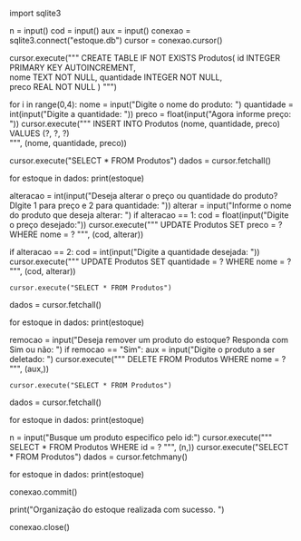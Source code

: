 import sqlite3

n = input()
cod = input()
aux = input()
conexao = sqlite3.connect("estoque.db")
cursor = conexao.cursor()

cursor.execute("""
    CREATE TABLE IF NOT EXISTS Produtos(
    id INTEGER PRIMARY KEY AUTOINCREMENT,  
    nome TEXT NOT NULL,
    quantidade INTEGER NOT NULL,            
    preco REAL NOT NULL
)
""")

for i in range(0,4):
    nome = input("Digite o nome do produto: ")
    quantidade = int(input("Digite a quantidade: "))
    preco = float(input("Agora informe preço: "))
    cursor.execute("""
INSERT INTO Produtos (nome, quantidade, preco)
VALUES (?, ?, ?)                  
""", (nome, quantidade, preco))


cursor.execute("SELECT * FROM Produtos")
dados = cursor.fetchall()

for estoque in dados:
    print(estoque)


alteracao = int(input("Deseja alterar o preço ou quantidade do produto? DIgite 1 para preço e 2 para quantidade: "))
alterar = input("Informe o nome do produto que deseja alterar: ")
if alteracao == 1:
    cod = float(input("Digite o preço desejado:"))
    cursor.execute("""
    UPDATE Produtos
    SET preco = ?
    WHERE nome = ?
    """, (cod, alterar))

if alteracao == 2:
    cod = int(input("Digite a quantidade desejada: "))
    cursor.execute("""
    UPDATE Produtos
    SET quantidade = ?
    WHERE nome = ?
    """, (cod, alterar))

    cursor.execute("SELECT * FROM Produtos")
dados = cursor.fetchall()

for estoque in dados:
    print(estoque)


remocao = input("Deseja remover um produto do estoque? Responda com Sim ou não:  ")
if remocao == "Sim":
    aux = input("Digite o produto a ser deletado: ")
    cursor.execute("""
    DELETE FROM Produtos
    WHERE nome = ?
    """, (aux,))

    cursor.execute("SELECT * FROM Produtos")
dados = cursor.fetchall()

for estoque in dados:
    print(estoque)

n = input("Busque um produto especifico pelo id:")
cursor.execute("""
    SELECT * FROM Produtos
    WHERE id = ?
    """, (n,))
cursor.execute("SELECT * FROM Produtos")
dados = cursor.fetchmany()

for estoque in dados:
    print(estoque)

conexao.commit()

print("Organização do estoque realizada com sucesso. ")

conexao.close()

